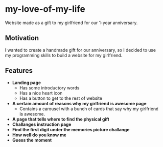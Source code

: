 # my-love-of-my-life
Website made as a gift to my girlfriend for our 1-year anniversary.

## Motivation
I wanted to create a handmade gift for our anniversary, so I decided to use my programming skills to build a website for my girlfriend.

## Features
- **Landing page**
  - Has some introductory words
  - Has a nice heart icon
  - Has a button to get to the rest of website
- **A certain amount of reasons why my girlfriend is awesome page**
  - Contains a carousel with a bunch of cards that say why my girlfriend is awesome.
- **A page that tells where to find the physical gift**
- **Challanges instruction page**
- **Find the first digit under the memories picture challange**
- **How well do you know me**
- **Guess the moment**
